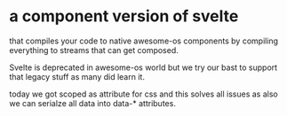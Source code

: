 # a component version of svelte
that compiles your code to native awesome-os components by compiling everything to streams that can get composed.

Svelte is deprecated in awesome-os world but we try our bast to support that legacy stuff as many did learn it.

today we got scoped as attribute for css and this solves all issues as also we can serialze all 
data into data-* attributes.

